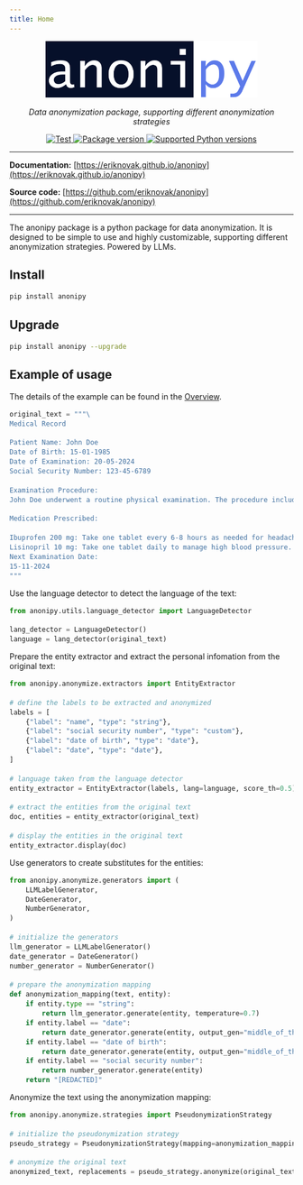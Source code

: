 ```yaml
---
title: Home
---
```


<p align="center">
  <img src="assets/imgs/logo.png" alt="logo" height="100" style="height: 100px;">
</p>

<p align="center">
  <i>Data anonymization package, supporting different anonymization strategies</i>
</p>

<p align="center">
  <a href="https://github.com/eriknovak/anonipy/actions/workflows/unittests.yaml" target="_blank">
    <img src="https://github.com/eriknovak/anonipy/actions/workflows/unittests.yaml/badge.svg" alt="Test" />
  </a>
  <a href="https://pypi.org/project/anonipy" target="_blank">
    <img src="https://img.shields.io/pypi/v/anonipy?color=%2334D058&amp;label=pypi%20package" alt="Package version" />
  </a>
  <a href="https://pypi.org/project/anonipy" target="_blank">
    <img src="https://img.shields.io/pypi/pyversions/anonipy.svg?color=%2334D058" alt="Supported Python versions" />
  </a>
</p>


---

**Documentation:** [https://eriknovak.github.io/anonipy](https://eriknovak.github.io/anonipy)

**Source code:** [https://github.com/eriknovak/anonipy](https://github.com/eriknovak/anonipy)

---

The anonipy package is a python package for data anonymization. It is designed to be simple to use and highly customizable, supporting different anonymization strategies. Powered by LLMs.

## Install

```bash
pip install anonipy
```

## Upgrade

```bash
pip install anonipy --upgrade
```

## Example of usage

The details of the example can be found in the [Overview](documentation/notebooks/00-overview.ipynb).

```python
original_text = """\
Medical Record

Patient Name: John Doe
Date of Birth: 15-01-1985
Date of Examination: 20-05-2024
Social Security Number: 123-45-6789

Examination Procedure:
John Doe underwent a routine physical examination. The procedure included measuring vital signs (blood pressure, heart rate, temperature), a comprehensive blood panel, and a cardiovascular stress test. The patient also reported occasional headaches and dizziness, prompting a neurological assessment and an MRI scan to rule out any underlying issues.

Medication Prescribed:

Ibuprofen 200 mg: Take one tablet every 6-8 hours as needed for headache and pain relief.
Lisinopril 10 mg: Take one tablet daily to manage high blood pressure.
Next Examination Date:
15-11-2024
"""
```

Use the language detector to detect the language of the text:

```python
from anonipy.utils.language_detector import LanguageDetector

lang_detector = LanguageDetector()
language = lang_detector(original_text)
```

Prepare the entity extractor and extract the personal infomation from the original text:

```python
from anonipy.anonymize.extractors import EntityExtractor

# define the labels to be extracted and anonymized
labels = [
    {"label": "name", "type": "string"},
    {"label": "social security number", "type": "custom"},
    {"label": "date of birth", "type": "date"},
    {"label": "date", "type": "date"},
]

# language taken from the language detector
entity_extractor = EntityExtractor(labels, lang=language, score_th=0.5)

# extract the entities from the original text
doc, entities = entity_extractor(original_text)

# display the entities in the original text
entity_extractor.display(doc)
```

Use generators to create substitutes for the entities:

```python
from anonipy.anonymize.generators import (
    LLMLabelGenerator,
    DateGenerator,
    NumberGenerator,
)

# initialize the generators
llm_generator = LLMLabelGenerator()
date_generator = DateGenerator()
number_generator = NumberGenerator()

# prepare the anonymization mapping
def anonymization_mapping(text, entity):
    if entity.type == "string":
        return llm_generator.generate(entity, temperature=0.7)
    if entity.label == "date":
        return date_generator.generate(entity, output_gen="middle_of_the_month")
    if entity.label == "date of birth":
        return date_generator.generate(entity, output_gen="middle_of_the_year")
    if entity.label == "social security number":
        return number_generator.generate(entity)
    return "[REDACTED]"
```

Anonymize the text using the anonymization mapping:

```python
from anonipy.anonymize.strategies import PseudonymizationStrategy

# initialize the pseudonymization strategy
pseudo_strategy = PseudonymizationStrategy(mapping=anonymization_mapping)

# anonymize the original text
anonymized_text, replacements = pseudo_strategy.anonymize(original_text, entities)
```